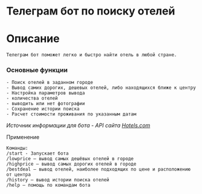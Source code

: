# Телеграм бот по поиску отелей

# Описание

    Телеграм бот поможет легко и быстро найти отель в любой стране.
   
### Основные функции
    - Поиск отелей в заданном городе
    - Вывод самих дорогих, дешевых отелей, либо находящихся ближе к центру
    - Настройка параметров вывода
    - количества отелей
    - выводить или нет фотографии
    - Сохранение истории поиска
    - Расчет стоимости проживания по указанным датам
  
  *Источник информации для бота - API сайта [Hotels.com](https://www.hotels.com/?locale=en_IE&pos=HCOM_EMEA&siteid=300000025)*
  

Применение

    Команды:
    /start - Запускает бота
    /lowprice — вывод самых дешёвых отелей в городе
    /highprice — вывод самых дорогих отелей в городе
    /bestdeal — вывод отелей, наиболее подходящих по цене и расположению от центра
    /history — вывод истории поиска отелей
    /help — помощь по командам бота

